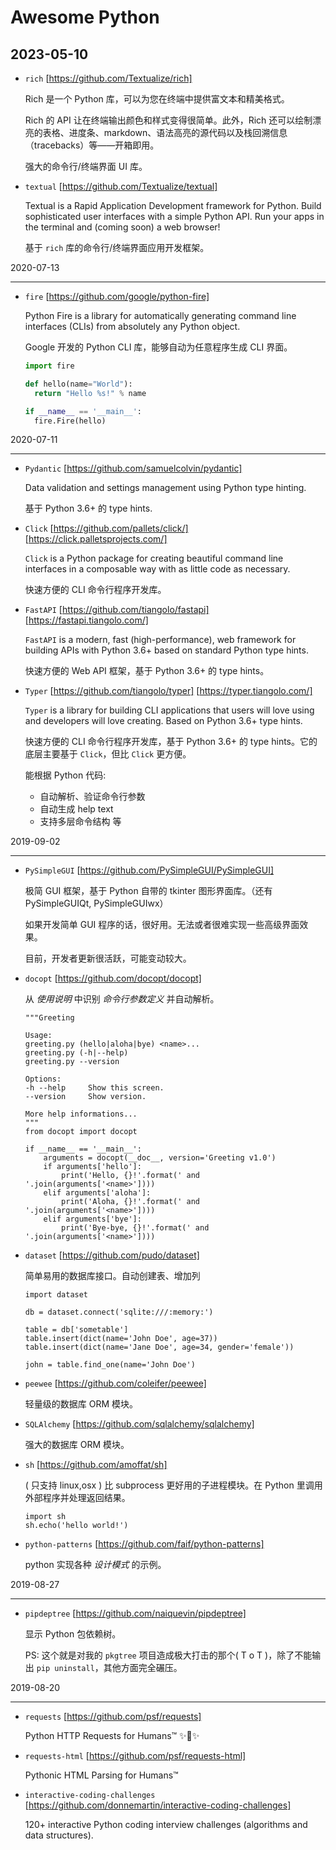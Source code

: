 # Awesome Python

2023-05-10
----------

* `rich` [https://github.com/Textualize/rich]

  Rich 是一个 Python 库，可以为您在终端中提供富文本和精美格式。

  Rich 的 API 让在终端输出颜色和样式变得很简单。此外，Rich 还可以绘制漂亮的表格、进度条、markdown、语法高亮的源代码以及栈回溯信息（tracebacks）等——开箱即用。

  强大的命令行/终端界面 UI 库。

* `textual` [https://github.com/Textualize/textual]

  Textual is a Rapid Application Development framework for Python. Build sophisticated user interfaces with a simple Python API. Run your apps in the terminal and (coming soon) a web browser!

  基于 `rich` 库的命令行/终端界面应用开发框架。

2020-07-13
__________

* `fire` [https://github.com/google/python-fire]

  Python Fire is a library for automatically generating command line interfaces (CLIs) from absolutely any Python object.

  Google 开发的 Python CLI 库，能够自动为任意程序生成 CLI 界面。

  ``` Python
  import fire

  def hello(name="World"):
    return "Hello %s!" % name

  if __name__ == '__main__':
    fire.Fire(hello)
  ```

2020-07-11
__________

* `Pydantic` [https://github.com/samuelcolvin/pydantic]

  Data validation and settings management using Python type hinting.

  基于 Python 3.6+ 的 type hints.

* `Click` [https://github.com/pallets/click/] [https://click.palletsprojects.com/]

  `Click` is a Python package for creating beautiful command line interfaces in a composable way with as little code as necessary.

  快速方便的 CLI 命令行程序开发库。

* `FastAPI` [https://github.com/tiangolo/fastapi] [https://fastapi.tiangolo.com/]

  `FastAPI` is a modern, fast (high-performance), web framework for building APIs with Python 3.6+ based on standard Python type hints.

  快速方便的 Web API 框架，基于 Python 3.6+ 的 type hints。

* `Typer` [https://github.com/tiangolo/typer] [https://typer.tiangolo.com/]

  `Typer` is a library for building CLI applications that users will love using and developers will love creating. Based on Python 3.6+ type hints.

  快速方便的 CLI 命令行程序开发库，基于 Python 3.6+ 的 type hints。它的底层主要基于 `Click`，但比 `Click` 更方便。

  能根据 Python 代码:
    - 自动解析、验证命令行参数
    - 自动生成 help text
    - 支持多层命令结构 等

2019-09-02
__________

* `PySimpleGUI` [https://github.com/PySimpleGUI/PySimpleGUI]

  极简 GUI 框架，基于 Python 自带的 tkinter 图形界面库。（还有 PySimpleGUIQt, PySimpleGUIwx）

  如果开发简单 GUI 程序的话，很好用。无法或者很难实现一些高级界面效果。

  目前，开发者更新很活跃，可能变动较大。

* `docopt` [https://github.com/docopt/docopt]

  从 *使用说明* 中识别 *命令行参数定义* 并自动解析。

    ```
    """Greeting

    Usage:
    greeting.py (hello|aloha|bye) <name>...
    greeting.py (-h|--help)
    greeting.py --version

    Options:
    -h --help     Show this screen.
    --version     Show version.

    More help informations...
    """
    from docopt import docopt

    if __name__ == '__main__':
        arguments = docopt(__doc__, version='Greeting v1.0')
        if arguments['hello']:
            print('Hello, {}!'.format(' and '.join(arguments['<name>'])))
        elif arguments['aloha']:
            print('Aloha, {}!'.format(' and '.join(arguments['<name>'])))
        elif arguments['bye']:
            print('Bye-bye, {}!'.format(' and '.join(arguments['<name>'])))
    ```

* `dataset` [https://github.com/pudo/dataset]

  简单易用的数据库接口。自动创建表、增加列

    ```
    import dataset

    db = dataset.connect('sqlite:///:memory:')

    table = db['sometable']
    table.insert(dict(name='John Doe', age=37))
    table.insert(dict(name='Jane Doe', age=34, gender='female'))

    john = table.find_one(name='John Doe')
    ```

* `peewee` [https://github.com/coleifer/peewee]

  轻量级的数据库 ORM 模块。

* `SQLAlchemy` [https://github.com/sqlalchemy/sqlalchemy]

  强大的数据库 ORM 模块。

* `sh` [https://github.com/amoffat/sh]

  ( 只支持 linux,osx ) 比 subprocess 更好用的子进程模块。在 Python 里调用外部程序并处理返回结果。

    ```
    import sh
    sh.echo('hello world!')
    ```

* `python-patterns` [https://github.com/faif/python-patterns]

  python 实现各种 *设计模式* 的示例。

2019-08-27
__________

* `pipdeptree` [https://github.com/naiquevin/pipdeptree]

  显示 Python 包依赖树。

  PS: 这个就是对我的 `pkgtree` 项目造成极大打击的那个( T o T )，除了不能输出 `pip uninstall`，其他方面完全碾压。

2019-08-20
__________

* `requests` [https://github.com/psf/requests]

  Python HTTP Requests for Humans™ ✨🍰✨

* `requests-html` [https://github.com/psf/requests-html]

  Pythonic HTML Parsing for Humans™

* `interactive-coding-challenges` [https://github.com/donnemartin/interactive-coding-challenges]

  120+ interactive Python coding interview challenges (algorithms and data structures).